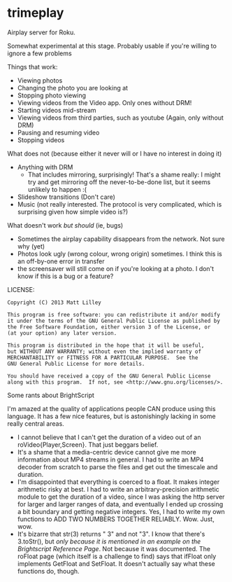 trimeplay
=========

Airplay server for Roku.

Somewhat experimental at this stage. Probably usable if you're willing to ignore a few problems

Things that work:
   * Viewing photos
   * Changing the photo you are looking at
   * Stopping photo viewing
   * Viewing videos from the Video app. Only ones without DRM!
   * Starting videos mid-stream
   * Viewing videos from third parties, such as youtube (Again, only without DRM)
   * Pausing and resuming video
   * Stopping videos

What does not (because either it never will or I have no interest in doing it)
   * Anything with DRM
      * That includes mirroring, surprisingly! That's a shame really: I might try and get mirroring off the never-to-be-done list, but it seems unlikely to happen :(
   * Slideshow transitions (Don't care)
   * Music (not really interested. The protocol is very complicated, which is surprising given how simple video is?)

What doesn't work *but should* (ie, bugs)
   * Sometimes the airplay capability disappears from the network. Not sure why (yet)
   * Photos look ugly (wrong colour, wrong origin) sometimes. I think this is an off-by-one error in transfer
   * the screensaver will still come on if you're looking at a photo. I don't know if this is a bug or a feature?

LICENSE:

    Copyright (C) 2013 Matt Lilley

    This program is free software: you can redistribute it and/or modify
    it under the terms of the GNU General Public License as published by
    the Free Software Foundation, either version 3 of the License, or
    (at your option) any later version.

    This program is distributed in the hope that it will be useful,
    but WITHOUT ANY WARRANTY; without even the implied warranty of
    MERCHANTABILITY or FITNESS FOR A PARTICULAR PURPOSE.  See the
    GNU General Public License for more details.

    You should have received a copy of the GNU General Public License
    along with this program.  If not, see <http://www.gnu.org/licenses/>.

Some rants about BrightScript

I'm amazed at the quality of applications people CAN produce using this language. It has a few nice features, but is astonishingly lacking in some really central areas. 
   * I cannot believe that I can't get the duration of a video out of an roVideo{Player,Screen}. That just beggars belief.
   * It's a shame that a media-centric device cannot give me more information about MP4 streams in general. I had to write an MP4 decoder from scratch to parse the files and get out the timescale and duration.
   * I'm disappointed that everything is coerced to a float. It makes integer arithmetic risky at best. I had to write an arbitrary-precision arithmetic module to get the duration of a video, since I was asking the http server for larger and larger ranges of data, and eventually I ended up crossing a bit boundary and getting negative integers. Yes, I had to write my own functions to ADD TWO NUMBERS TOGETHER RELIABLY. Wow. Just, wow.
   * It's bizarre that str(3) returns " 3" and not "3". I know that there's 3.toStr(), but *only because it is mentioned in an example on the Brightscript Reference Page*. Not because it was documented. The roFloat page (which itself is a challenge to find) says that ifFloat only implements GetFloat and SetFloat. It doesn't actually say what these functions do, though.